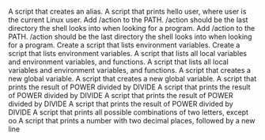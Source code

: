 A script that creates an alias.
A script that prints hello user, where user is the current Linux user.
Add /action to the PATH. /action should be the last directory the shell looks into when looking for a program.
Add /action to the PATH. /action should be the last directory the shell looks into when looking for a program.
Create a script that lists environment variables.
Create a script that lists environment variables.
A script that lists all local variables and environment variables, and functions.
A script that lists all local variables and environment variables, and functions.
A script that creates a new global variable.
A script that creates a new global variable.
A script that prints the result of POWER divided by DIVIDE
A script that prints the result of POWER divided by DIVIDE
A script that prints the result of POWER divided by DIVIDE
A script that prints the result of POWER divided by DIVIDE
A script that prints all possible combinations of two letters, except oo
A script that prints a number with two decimal places, followed by a new line

